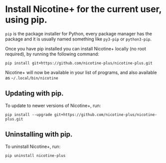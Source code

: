 # Install Nicotine+ for the current user, using pip.
`pip` is the package installer for Python, every package manager has the package and it is usually named something like `py3-pip` or `python3-pip`.

Once you have pip installed you can install Nicotine+ locally (no root required), by running the following command:

```console
pip install git+https://github.com/nicotine-plus/nicotine-plus.git
```

Nicotine+ will now be available in your list of programs, and also available as `~/.local/bin/nicotine`

## Updating with pip.
To update to newer versions of Nicotine+, run:

```console
pip install --upgrade git+https://github.com/nicotine-plus/nicotine-plus.git
```

## Uninstalling with pip.
To uninstall Nicotine+, run:
```console
pip uninstall nicotine-plus
```
